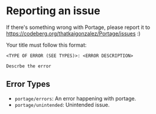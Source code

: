 # Reporting an issue

If there's something wrong with Portage, please report it to https://codeberg.org/thatkaigonzalez/Portage/issues :)

Your title must follow this format:

`<TYPE OF ERROR (SEE TYPES)>: <ERROR DESCRIPTION>`

`Descrbe the error`

## Error Types

- `portage/errors`: An error happening with portage.
- `portage/unintended`: Unintended issue.
